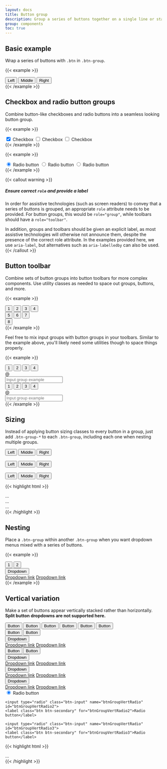 ```yaml
---
layout: docs
title: Button group
description: Group a series of buttons together on a single line or stack them in a vertical column.
group: components
toc: true
---
```


## Basic example

Wrap a series of buttons with `.btn` in `.btn-group`.

{{< example >}}
<div class="btn-group" role="group" aria-label="Basic example">
  <button type="button" class="btn btn-secondary">Left</button>
  <button type="button" class="btn btn-secondary">Middle</button>
  <button type="button" class="btn btn-secondary">Right</button>
</div>
{{< /example >}}

## Checkbox and radio button groups

Combine button-like checkboxes and radio buttons into a seamless looking button group.

{{< example >}}
<div class="btn-group" role="group" aria-label="Checkboxes">
  <input type="checkbox" class="btn-input" id="btnGroupCheck1" checked>
  <label class="btn btn-secondary" for="btnGroupCheck1">
    Checkbox
  </label>
  <input type="checkbox" class="btn-input" id="btnGroupCheck2">
  <label class="btn btn-secondary" for="btnGroupCheck2">
    Checkbox
  </label>
  <input type="checkbox" class="btn-input" id="btnGroupCheck3">
  <label class="btn btn-secondary" for="btnGroupCheck3">
    Checkbox
  </label>
</div>
{{< /example >}}

{{< example >}}
<div class="btn-group" role="group" aria-label="Radio buttons">
  <input type="radio" class="btn-input" name="btnGroupRadio" id="btnGroupRadio1" checked>
  <label class="btn btn-secondary" for="btnGroupRadio1">Radio button</label>

  <input type="radio" class="btn-input" name="btnGroupRadio" id="btnGroupRadio2">
  <label class="btn btn-secondary" for="btnGroupRadio2">Radio button</label>

  <input type="radio" class="btn-input" name="btnGroupRadio" id="btnGroupRadio3">
  <label class="btn btn-secondary" for="btnGroupRadio3">Radio button</label>
</div>
{{< /example >}}

{{< callout warning >}}
##### Ensure correct `role` and provide a label

In order for assistive technologies (such as screen readers) to convey that a series of buttons is grouped, an appropriate `role` attribute needs to be provided. For button groups, this would be `role="group"`, while toolbars should have a `role="toolbar"`.

In addition, groups and toolbars should be given an explicit label, as most assistive technologies will otherwise not announce them, despite the presence of the correct role attribute. In the examples provided here, we use `aria-label`, but alternatives such as `aria-labelledby` can also be used.
{{< /callout >}}

## Button toolbar

Combine sets of button groups into button toolbars for more complex components. Use utility classes as needed to space out groups, buttons, and more.

{{< example >}}
<div class="btn-toolbar" role="toolbar" aria-label="Toolbar with button groups">
  <div class="btn-group mr-2" role="group" aria-label="First group">
    <button type="button" class="btn btn-secondary">1</button>
    <button type="button" class="btn btn-secondary">2</button>
    <button type="button" class="btn btn-secondary">3</button>
    <button type="button" class="btn btn-secondary">4</button>
  </div>
  <div class="btn-group mr-2" role="group" aria-label="Second group">
    <button type="button" class="btn btn-secondary">5</button>
    <button type="button" class="btn btn-secondary">6</button>
    <button type="button" class="btn btn-secondary">7</button>
  </div>
  <div class="btn-group" role="group" aria-label="Third group">
    <button type="button" class="btn btn-secondary">8</button>
  </div>
</div>
{{< /example >}}

Feel free to mix input groups with button groups in your toolbars. Similar to the example above, you'll likely need some utilities though to space things properly.

{{< example >}}
<div class="btn-toolbar mb-3" role="toolbar" aria-label="Toolbar with button groups">
  <div class="btn-group mr-2" role="group" aria-label="First group">
    <button type="button" class="btn btn-secondary">1</button>
    <button type="button" class="btn btn-secondary">2</button>
    <button type="button" class="btn btn-secondary">3</button>
    <button type="button" class="btn btn-secondary">4</button>
  </div>
  <div class="input-group">
    <div class="input-group-prepend">
      <div class="input-group-text" id="btnGroupAddon">@</div>
    </div>
    <input type="text" class="form-control" placeholder="Input group example" aria-label="Input group example" aria-describedby="btnGroupAddon">
  </div>
</div>

<div class="btn-toolbar justify-content-between" role="toolbar" aria-label="Toolbar with button groups">
  <div class="btn-group" role="group" aria-label="First group">
    <button type="button" class="btn btn-secondary">1</button>
    <button type="button" class="btn btn-secondary">2</button>
    <button type="button" class="btn btn-secondary">3</button>
    <button type="button" class="btn btn-secondary">4</button>
  </div>
  <div class="input-group">
    <div class="input-group-prepend">
      <div class="input-group-text" id="btnGroupAddon2">@</div>
    </div>
    <input type="text" class="form-control" placeholder="Input group example" aria-label="Input group example" aria-describedby="btnGroupAddon2">
  </div>
</div>
{{< /example >}}

## Sizing

Instead of applying button sizing classes to every button in a group, just add `.btn-group-*` to each `.btn-group`, including each one when nesting multiple groups.

<div class="bd-example">
  <div class="btn-group btn-group-lg" role="group" aria-label="Large button group">
    <button type="button" class="btn btn-secondary">Left</button>
    <button type="button" class="btn btn-secondary">Middle</button>
    <button type="button" class="btn btn-secondary">Right</button>
  </div>
  <br>
  <div class="btn-group" role="group" aria-label="Default button group">
    <button type="button" class="btn btn-secondary">Left</button>
    <button type="button" class="btn btn-secondary">Middle</button>
    <button type="button" class="btn btn-secondary">Right</button>
  </div>
  <br>
  <div class="btn-group btn-group-sm" role="group" aria-label="Small button group">
    <button type="button" class="btn btn-secondary">Left</button>
    <button type="button" class="btn btn-secondary">Middle</button>
    <button type="button" class="btn btn-secondary">Right</button>
  </div>
</div>

{{< highlight html >}}
<div class="btn-group btn-group-lg" role="group" aria-label="...">...</div>
<div class="btn-group" role="group" aria-label="...">...</div>
<div class="btn-group btn-group-sm" role="group" aria-label="...">...</div>
{{< /highlight >}}

## Nesting

Place a `.btn-group` within another `.btn-group` when you want dropdown menus mixed with a series of buttons.

{{< example >}}
<div class="btn-group" role="group" aria-label="Button group with nested dropdown">
  <button type="button" class="btn btn-secondary">1</button>
  <button type="button" class="btn btn-secondary">2</button>

  <div class="btn-group" role="group">
    <button id="btnGroupDrop1" type="button" class="btn btn-secondary dropdown-toggle" data-toggle="dropdown" aria-expanded="false">
      Dropdown
    </button>
    <div class="dropdown-menu" aria-labelledby="btnGroupDrop1">
      <a class="dropdown-item" href="#">Dropdown link</a>
      <a class="dropdown-item" href="#">Dropdown link</a>
    </div>
  </div>
</div>
{{< /example >}}

## Vertical variation

Make a set of buttons appear vertically stacked rather than horizontally. **Split button dropdowns are not supported here.**

<div class="bd-example">
  <div class="btn-group-vertical" role="group" aria-label="Vertical button group">
    <button type="button" class="btn btn-secondary">Button</button>
    <button type="button" class="btn btn-secondary">Button</button>
    <button type="button" class="btn btn-secondary">Button</button>
    <button type="button" class="btn btn-secondary">Button</button>
    <button type="button" class="btn btn-secondary">Button</button>
    <button type="button" class="btn btn-secondary">Button</button>
  </div>
</div>

<div class="bd-example">
  <div class="btn-group-vertical" role="group" aria-label="Vertical button group">
    <button type="button" class="btn btn-secondary">Button</button>
    <button type="button" class="btn btn-secondary">Button</button>
    <div class="btn-group" role="group">
      <button id="btnGroupVerticalDrop1" type="button" class="btn btn-secondary dropdown-toggle" data-toggle="dropdown" aria-expanded="false">
        Dropdown
      </button>
      <div class="dropdown-menu" aria-labelledby="btnGroupVerticalDrop1">
        <a class="dropdown-item" href="#">Dropdown link</a>
        <a class="dropdown-item" href="#">Dropdown link</a>
      </div>
    </div>
    <button type="button" class="btn btn-secondary">Button</button>
    <button type="button" class="btn btn-secondary">Button</button>
    <div class="btn-group" role="group">
      <button id="btnGroupVerticalDrop2" type="button" class="btn btn-secondary dropdown-toggle" data-toggle="dropdown" aria-expanded="false">
        Dropdown
      </button>
      <div class="dropdown-menu" aria-labelledby="btnGroupVerticalDrop2">
        <a class="dropdown-item" href="#">Dropdown link</a>
        <a class="dropdown-item" href="#">Dropdown link</a>
      </div>
    </div>
    <div class="btn-group" role="group">
      <button id="btnGroupVerticalDrop3" type="button" class="btn btn-secondary dropdown-toggle" data-toggle="dropdown" aria-expanded="false">
        Dropdown
      </button>
      <div class="dropdown-menu" aria-labelledby="btnGroupVerticalDrop3">
        <a class="dropdown-item" href="#">Dropdown link</a>
        <a class="dropdown-item" href="#">Dropdown link</a>
      </div>
    </div>
    <div class="btn-group" role="group">
      <button id="btnGroupVerticalDrop4" type="button" class="btn btn-secondary dropdown-toggle" data-toggle="dropdown" aria-expanded="false">
        Dropdown
      </button>
      <div class="dropdown-menu" aria-labelledby="btnGroupVerticalDrop4">
        <a class="dropdown-item" href="#">Dropdown link</a>
        <a class="dropdown-item" href="#">Dropdown link</a>
      </div>
    </div>
  </div>
</div>

<div class="bd-example">
  <div class="btn-group-vertical" role="group" aria-label="Radio buttons">
    <input type="radio" class="btn-input" name="btnGroupVertRadio" id="btnGroupVertRadio1" checked>
    <label class="btn btn-secondary" for="btnGroupVertRadio1">Radio button</label>

    <input type="radio" class="btn-input" name="btnGroupVertRadio" id="btnGroupVertRadio2">
    <label class="btn btn-secondary" for="btnGroupVertRadio2">Radio button</label>

    <input type="radio" class="btn-input" name="btnGroupVertRadio" id="btnGroupVertRadio3">
    <label class="btn btn-secondary" for="btnGroupVertRadio3">Radio button</label>
  </div>
</div>

{{< highlight html >}}
<div class="btn-group-vertical">
  ...
</div>
{{< /highlight >}}
